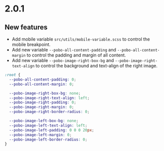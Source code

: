 # 2.0.1

## New features
- Add mobile variable `src/utils/mobile-variable.scss` to control the mobile breakpoint.
- Add new variable `--pobo-all-content-padding` and `--pobo-all-content-margin` to control the padding and margin of all content.
- Add new variable `--pobo-image-right-box-bg` and `--pobo-image-right-text-align` to control the background and text-align of the right image.

```scss
:root {
  --pobo-all-content-padding: 0;
  --pobo-all-content-margin: 0;

  --pobo-image-right-box-bg: none;
  --pobo-image-right-text-align: left;
  --pobo-image-right-padding: 0;
  --pobo-image-right-margin: 0;
  --pobo-image-right-border-radius: 0;

  --pobo-image-left-box-bg: none;
  --pobo-image-left-text-align: left;
  --pobo-image-left-padding: 0 0 0 20px;
  --pobo-image-left-margin: 0;
  --pobo-image-left-border-radius: 0;
}
```
